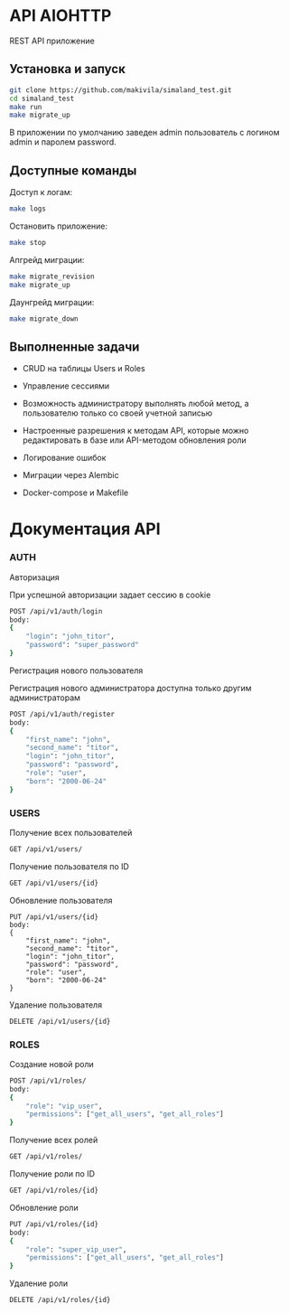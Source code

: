 # API AIOHTTP
REST API приложение

## Установка и запуск

```sh
git clone https://github.com/makivila/simaland_test.git
cd simaland_test
make run
make migrate_up

```

В приложении по умолчанию заведен admin пользователь с логином admin и паролем password.

## Доступные команды
Доступ к логам:

```sh
make logs

```

Остановить приложение:

```sh
make stop

```

Апгрейд миграции:

```sh
make migrate_revision
make migrate_up

```

Даунгрейд миграции:

```sh
make migrate_down

```

## Выполненные задачи

- CRUD на таблицы Users и Roles

- Управление сессиями

- Возможность администратору выполнять любой метод, а пользователю только со своей учетной записью

- Настроенные разрешения к методам API, которые можно редактировать в базе или API-методом обновления роли

- Логирование ошибок

- Миграции через Alembic

- Docker-compose и Makefile



# Документация API


### AUTH

Авторизация

При успешной авторизации задает сессию в cookie
```sh
POST /api/v1/auth/login
body:
{
    "login": "john_titor",
    "password": "super_password"
}
```

Регистрация нового пользователя

Регистрация нового администратора доступна только другим администраторам
```sh
POST /api/v1/auth/register
body:
{
    "first_name": "john",
    "second_name": "titor",
    "login": "john_titor",
    "password": "password",
    "role": "user",
    "born": "2000-06-24"
}
```

### USERS

Получение всех пользователей
```sh
GET /api/v1/users/
```

Получение пользователя по ID
```sh
GET /api/v1/users/{id}
```

Обновление пользователя
```
PUT /api/v1/users/{id}
body:
{
    "first_name": "john",
    "second_name": "titor",
    "login": "john_titor",
    "password": "password",
    "role": "user",
    "born": "2000-06-24"
}
```

Удаление пользователя
```sh
DELETE /api/v1/users/{id}
```

### ROLES

Создание новой роли
```sh
POST /api/v1/roles/
body:
{
    "role": "vip_user",
    "permissions": ["get_all_users", "get_all_roles"]
}
```

Получение всех ролей
```sh
GET /api/v1/roles/
```

Получение роли по ID
```sh
GET /api/v1/roles/{id}
```

Обновление роли
```sh
PUT /api/v1/roles/{id}
body:
{
    "role": "super_vip_user",
    "permissions": ["get_all_users", "get_all_roles"]
}
```

Удаление роли
```sh
DELETE /api/v1/roles/{id}
```
